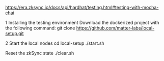 https://era.zksync.io/docs/api/hardhat/testing.html#testing-with-mocha-chai

1 Installing the testing environment
Download the dockerized project with the following command:
git clone https://github.com/matter-labs/local-setup.git

2 Start the local nodes
cd local-setup
./start.sh

Reset the zkSync state
./clear.sh

